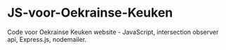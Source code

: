 # JS-voor-Oekrainse-Keuken
Code voor Oekrainse Keuken website - JavaScript, intersection observer api,  Express.js, nodemailer. 
